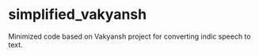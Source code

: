 # simplified_vakyansh

Minimized code based on Vakyansh project for converting indic speech to text.
